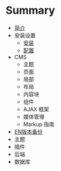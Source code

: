 # Summary

* [简介](README.md)
* 安装设置
   * [安装](setup-installation.md)
   * [配置](setup-configuration.md)
* CMS
   * 主题
   * 页面
   * 局部
   * 布局
   * 内容块
   * 组件
   * AJAX 框架
   * 媒体管理
   * Markup 指南
* [EN版本备份](ENbackup/README.md)
* 主题
* 插件
* 后端
* 数据库

